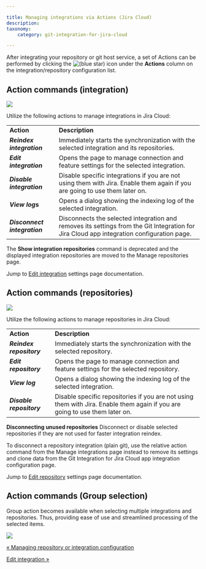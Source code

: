 ```yaml
---

title: Managing integrations via Actions (Jira Cloud)
description:
taxonomy:
    category: git-integration-for-jira-cloud

---
```

After integrating your repository or git host service, a set of Actions can be performed by clicking the ![(blue star)](/wiki/s/-1639011364/6452/8b4898d3c114827e64ec143b4fa79bb76a6cfa5b/_/images/icons/emoticons/star_blue.png) icon under the **Actions** column on the integration/repository configuration list.

## Action commands (integration)

![](https://bigbrassband.atlassian.net/wiki/download/attachments/1923024517/gitcloud-manage-integration-actions-menu.png?version=3&modificationDate=1648984361910&cacheVersion=1&api=v2)

Utilize the following actions to manage integrations in Jira Cloud:

|     |     |
| --- | --- |
| **Action** | **Description** |
| _**Reindex integration**_ | Immediately starts the synchronization with the selected integration and its repositories. |
| _**Edit integration**_ | Opens the page to manage connection and feature settings for the selected integration. |
| _**Disable integration**_ | Disable specific integrations if you are not using them with Jira. Enable them again if you are going to use them later on. |
| _**View log**_**s** | Opens a dialog showing the indexing log of the selected integration. |
| _**Disconnect integration**_ | Disconnects the selected integration and removes its settings from the Git Integration for Jira Cloud app integration configuration page. |

The **Show integration repositories** command is deprecated and the displayed integration repositories are moved to the Manage repositories page.

Jump to [Edit integration](/git-integration-for-jira-cloud/Edit-integration) settings page documentation.

## Action commands (repositories)

![](https://bigbrassband.atlassian.net/wiki/download/attachments/1923024517/gitcloud-manage-repositories-actions-menu.png?version=1&modificationDate=1648984477536&cacheVersion=1&api=v2)

Utilize the following actions to manage repositories in Jira Cloud:

|     |     |
| --- | --- |
| **Action** | **Description** |
| _**Reindex repository**_ | Immediately starts the synchronization with the selected repository. |
| _**Edit repository**_ | Opens the page to manage connection and feature settings for the selected repository. |
| _**View log**_ | Opens a dialog showing the indexing log of the selected integration. |
| _**Disable repository**_ | Disable specific repositories if you are not using them with Jira. Enable them again if you are going to use them later on. |

**Disconnecting unused repositories**
Disconnect or disable selected repositories if they are not used for faster integration reindex.

To disconnect a repository integration (plain git), use the relative action command from the Manage integrations page instead to remove its settings and clone data from the Git Integration for Jira Cloud app integration configuration page.

Jump to [Edit repository](/git-integration-for-jira-cloud/Edit-repository) settings page documentation.

## Action commands (Group selection)

Group action becomes available when selecting multiple integrations and repositories. Thus, providing ease of use and streamlined processing of the selected items.

![](https://bigbrassband.atlassian.net/wiki/download/thumbnails/1923024517/gitcloud-actions-group-selection-feature.png?version=1&modificationDate=1649145056712&cacheVersion=1&api=v2&width=680&height=349)

[« Managing repository or integration configuration](/wiki/spaces/GITCLOUD/pages/1923024455/Managing+integration+or+repository+configuration)

[Edit integration »](/wiki/spaces/GITSERVER/pages/1923028309/Edit+integration+feature+settings)

